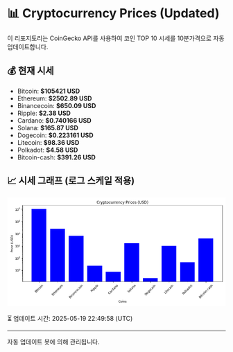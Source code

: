 
# 📊 Cryptocurrency Prices (Updated)

이 리포지토리는 CoinGecko API를 사용하여 코인 TOP 10 시세를 10분가격으로 자동 업데이트합니다.

## 💰 현재 시세
- Bitcoin: **$105421 USD**
- Ethereum: **$2502.89 USD**
- Binancecoin: **$650.09 USD**
- Ripple: **$2.38 USD**
- Cardano: **$0.740166 USD**
- Solana: **$165.87 USD**
- Dogecoin: **$0.223161 USD**
- Litecoin: **$98.36 USD**
- Polkadot: **$4.58 USD**
- Bitcoin-cash: **$391.26 USD**

## 📈 시세 그래프 (로그 스케일 적용)
![Crypto Prices](crypto_prices.png)

⏳ 업데이트 시간: 2025-05-19 22:49:58 (UTC)

---
자동 업데이트 봇에 의해 관리됩니다.
